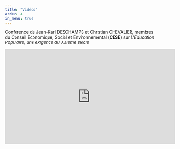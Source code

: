 ```yaml
---
title: "Vidéos"
order: 4
in_menu: true
---
```

Conférence de Jean-Karl DESCHAMPS et Christian CHEVALIER, membres du Conseil Economique, Social et Environnemental (**CESE**) sur _L'Education Populaire, une exigence du XXIème siècle_ 

<iframe width="560" height="315" src="https://www.youtube.com/embed/JGqvViZMuxY?si=w5Z25JOTFj7DhvKZ" title="YouTube video player" frameborder="0" allow="accelerometer; autoplay; clipboard-write; encrypted-media; gyroscope; picture-in-picture; web-share" referrerpolicy="strict-origin-when-cross-origin" allowfullscreen></iframe> 